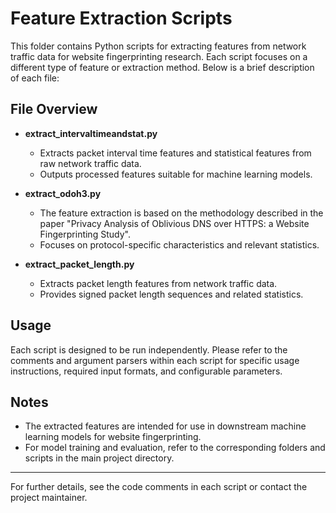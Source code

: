 # Feature Extraction Scripts

This folder contains Python scripts for extracting features from network traffic data for website fingerprinting research. Each script focuses on a different type of feature or extraction method. Below is a brief description of each file:

## File Overview

- **extract_intervaltimeandstat.py**
  - Extracts packet interval time features and statistical features from raw network traffic data.
  - Outputs processed features suitable for machine learning models.

- **extract_odoh3.py**
  - The feature extraction is based on the methodology described in the paper "Privacy Analysis of Oblivious DNS over HTTPS: a Website Fingerprinting Study".
  - Focuses on protocol-specific characteristics and relevant statistics.

- **extract_packet_length.py**
  - Extracts packet length features from network traffic data.
  - Provides signed packet length sequences and related statistics.

## Usage

Each script is designed to be run independently. Please refer to the comments and argument parsers within each script for specific usage instructions, required input formats, and configurable parameters.

## Notes

- The extracted features are intended for use in downstream machine learning models for website fingerprinting.
- For model training and evaluation, refer to the corresponding folders and scripts in the main project directory.

---
For further details, see the code comments in each script or contact the project maintainer.
